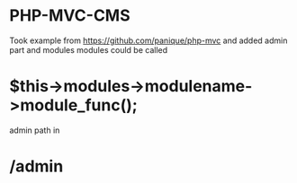 # PHP-MVC-CMS
Took example from
https://github.com/panique/php-mvc
and added admin part and modules
modules could be called 
# $this->modules->modulename->module_func();
admin path in
# /admin

